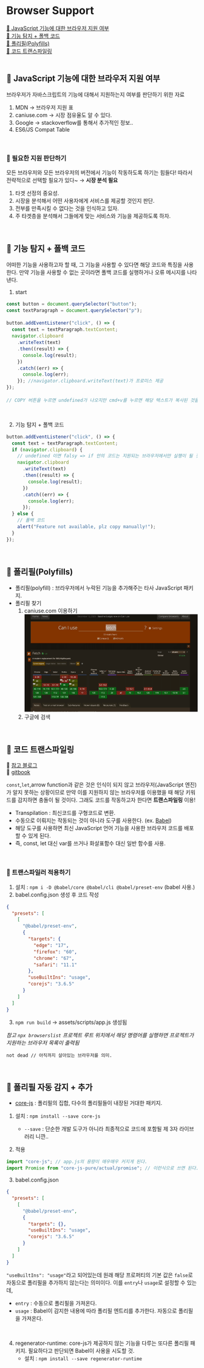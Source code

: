 # Browser Support

[📌 JavaScript 기능에 대한 브라우저 지원 여부](#-javascript-기능에-대한-브라우저-지원-여부)<br>
[📌 기능 탐지 + 폴백 코드](#-기능-탐지--폴백-코드)<br>
[📌 폴리필(Polyfills)](#-폴리필polyfills)<br>
[📌 코드 트랜스파일링](#-코드-트랜스파일링)<br>
<br>

## 📌 JavaScript 기능에 대한 브라우저 지원 여부

브라우저가 자바스크립트의 기능에 대해서 지원하는지 여부를 판단하기 위한 자료

1. MDN &rarr; 브라우저 지원 표
2. caniuse.com &rarr; 시장 점유율도 알 수 있다.
3. Google &rarr; stackoverflow를 통해서 추가적인 정보..
4. ES6/JS Compat Table

<br>

### 📖 필요한 지원 판단하기

모든 브라우저와 모든 브라우저의 버전에서 기능이 작동하도록 하기는 힘들다! 따라서 전략적으로 선택할 필요가 있다~ &rarr; **시장 분석 필요**

1. 타겟 선정의 중요성.
2. 시장을 분석해서 어떤 사용자에게 서비스를 제공할 것인지 판단.
3. 전부를 만족시킬 수 없다는 것을 인식하고 있자.
4. 주 타겟층을 분석해서 그들에게 맞는 서비스와 기능을 제공하도록 하자.

<br>

## 📌 기능 탐지 + 폴백 코드

어떠한 기능을 사용하고자 할 때, 그 기능을 사용할 수 있다면 해당 코드와 특징을 사용한다. 만약 기능을 사용할 수 없는 곳이라면 폴백 코드를 실행하거나 오류 메시지를 나타낸다.

1. start

```javascript
const button = document.querySelector("button");
const textParagraph = document.querySelector("p");

button.addEventListener("click", () => {
  const text = textParagraph.textContent;
  navigator.clipboard
    .writeText(text)
    .then((result) => {
      console.log(result);
    })
    .catch((err) => {
      console.log(err);
    }); //navigator.clipboard.writeText(text)가 프로미스 제공
});

// COPY 버튼을 누르면 undefined가 나오지만 cmd+v를 누르면 해당 텍스트가 복사된 것을 알 수 있다.
```

<br>

2. 기능 탐지 + 폴백 코드

```javascript
button.addEventListener("click", () => {
  const text = textParagraph.textContent;
  if (navigator.clipboard) {
    // undefined 이면 falsy => if 안의 코드는 지원되는 브라우저에서만 실행이 될 것.
    navigator.clipboard
      .writeText(text)
      .then((result) => {
        console.log(result);
      })
      .catch((err) => {
        console.log(err);
      });
  } else {
    // 폴백 코드
    alert("Feature not available, plz copy manually!");
  }
});
```

<br>

## 📌 폴리필(Polyfills)

- 폴리필(polyfill) : 브라우저에서 누락된 기능을 추가해주는 타사 JavaScript 패키지.
- 폴리필 찾기
  1. caniuse.com 이용하기
     ![폴리필찾기](pollyfill.gif)
  2. 구글에 검색

<br>

## 📌 코드 트랜스파일링

🔗 [참고 블로그](https://onlydev.tistory.com/163)<br>
🔗 [gitbook](https://yamoo9.gitbook.io/webpack/babel/babel-cli-configure)<br>

`const`,`let`,arrow function과 같은 것은 인식이 되지 않고 브라우저(JavaScript 엔진)가 알지 못하는 상황이므로 만약 이를 지원하지 않는 브라우저를 이용했을 때 해당 키워드를 감지하면 충돌이 될 것이다. 그래도 코드를 작동하고자 한다면 **트랜스파일링** 이용!

- Transpilation : 최신코드를 구형코드로 변환.
- 수동으로 이뤄지는 작동되는 것이 아니라 도구를 사용한다. (ex. [Babel](https://babeljs.io/docs/usage))
- 해당 도구를 사용하면 최신 JavaScript 언어 기능을 사용한 브라우저 코드를 배포할 수 있게 된다.
- 즉, const, let 대신 var를 쓰거나 화살표함수 대신 일반 함수를 사용.

<br>

### 📖 트랜스파일러 적용하기

1. 설치 : `npm i -D @babel/core @babel/cli @babel/preset-env` (babel 사용.)
2. babel.config.json 생성 후 코드 작성

```json
{
  "presets": [
    [
      "@babel/preset-env",
      {
        "targets": {
          "edge": "17",
          "firefox": "60",
          "chrome": "67",
          "safari": "11.1"
        },
        "useBuiltIns": "usage",
        "corejs": "3.6.5"
      }
    ]
  ]
}
```

3. `npm run build` &rarr; assets/scripts/app.js 생성됨

_참고 `npx browserslist` 프로젝트 루트 위치에서 해당 명령어를 실행하면 프로젝트가 지원하는 브라우저 목록이 출력됨_

```.browserslistrc
not dead // 아직까지 살아있는 브라우저를 의미.
```

<br>

## 📌 폴리필 자동 감지 + 추가

- [core-js](https://github.com/zloirock/core-js) : 폴리필의 집합, 다수의 폴리필들이 내장된 거대한 패키지.

1. 설치 : `npm install --save core-js`

   - `--save` : 단순한 개발 도구가 아니라 최종적으로 코드에 포함될 제 3자 라이브러리 니깐..

2. 적용

```javascript
import "core-js"; // app.js의 용량이 매우매우 커지게 된다.
import Promise from "core-js-pure/actual/promise"; // 이런식으로 쓰면 된다..
```

3. babel.config.json

```json
{
  "presets": [
    [
      "@babel/preset-env",
      {
        "targets": {},
        "useBuiltIns": "usage",
        "corejs": "3.6.5"
      }
    ]
  ]
}
```

`"useBuiltIns": "usage"`라고 되어있는데 원래 해당 프로퍼티의 기본 값은 `false`로 자동으로 폴리필을 추가하지 않는다는 의미이다. 이를 `entry`나 `usage`로 설정할 수 있는데,

- `entry` : 수동으로 폴리필을 가져온다.
- `usage` : Babel이 감지한 내용에 따라 폴리필 엔트리를 추가한다. 자동으로 폴리필을 가져온다.

<br>

4. regenerator-runtime: core-js가 제공하지 않는 기능을 다루는 또다른 폴리필 패키지. 필요하다고 판단되면 Babel이 사용을 시도할 것.
   - 설치 : `npm install --save regenerator-runtime`
